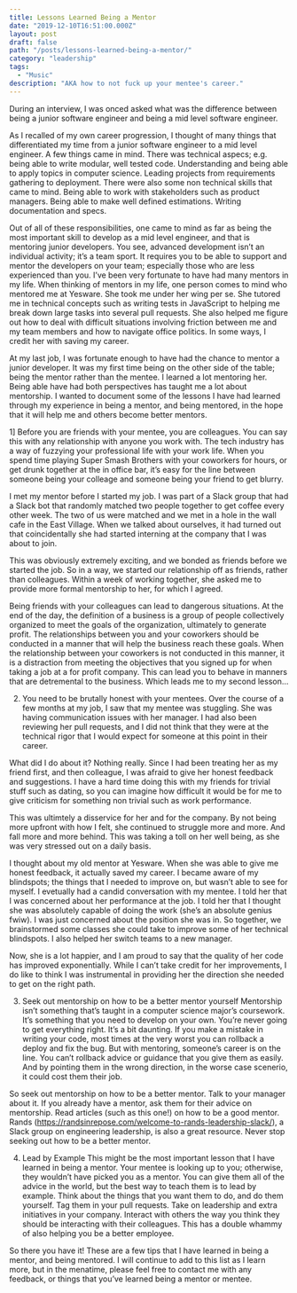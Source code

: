 ```yaml
---
title: Lessons Learned Being a Mentor
date: "2019-12-10T16:51:00.000Z"
layout: post
draft: false
path: "/posts/lessons-learned-being-a-mentor/"
category: "leadership"
tags:
  - "Music"
description: "AKA how to not fuck up your mentee's career."
---
```


During an interview, I was onced asked what was the difference between being a junior software engineer and being a mid level software engineer.

As I recalled of my own career progression, I thought of many things that differentiated my time from a junior software engineer to a mid level engineer.  A few things came in mind.  There was technical aspecs; e.g. being able to write modular, well tested code.  Understanding and being able to apply topics in computer science.  Leading projects from requirements gathering to deployment.  There were also some non technical skills that came to mind.  Being able to work with stakeholders such as product managers.  Being able to make well defined estimations.  Writing documentation and specs.

Out of all of these responsibilities, one came to mind as far as being the most important skill to develop as a mid level engineer, and that is mentoring junior developers.  You see, advanced development isn’t an individual activity; it’s a team sport.  It requires you to be able to support and mentor the developers on your team; especially those who are less experienced than you.  I’ve been very fortunate to have had many mentors in my life.  When thinking of mentors in my life, one person comes to mind who mentored me at Yesware.  She took me under her wing per se.  She tutored me in technical concepts such as writing tests in JavaScript to helping me break down large tasks into several pull requests.  She also helped me figure out how to deal with difficult situations involving friction between me and my team members and how to navigate office politics.  In some ways, I credit her with saving my career.

At my last job, I was fortunate enough to have had the chance to mentor a junior developer.  It was my first time being on the other side of the table; being the mentor rather than the mentee.  I learned a lot mentoring her.  Being able have had both perspectives has taught me a lot about mentorship.  I wanted to document some of the lessons I have had learned through my experience in being a mentor, and being mentored, in the hope that it will help me and others become better mentors.

1] Before you are friends with your mentee, you are colleagues.
You can say this with any relationship with anyone you work with.  The tech industry has a way of fuzzying your professional life with your work life.  When you spend time playing Super Smash Brothers with your coworkers for hours, or get drunk together at the in office bar, it’s easy for the line between someone being your colleage and someone being your friend to get blurry.

I met my mentor before I started my job.  I was part of a Slack group that had a Slack bot that randomly matched two people together to get coffee every other week.  The two of us were matched and we met in a hole in the wall cafe in the East Village.  When we talked about ourselves, it had turned out that coincidentally she had started interning at the company that I was about to join.

This was obviously extremely exciting, and we bonded as friends before we started the job.  So in a way, we started our relationship off as friends, rather than colleagues.  Within a week of working together, she asked me to provide more formal mentorship to her, for which I agreed.

Being friends with your colleagues can lead to dangerous situations.  At the end of the day, the definition of a business is a group of people collectively organized to meet the goals of the organization, ultimately to generate profit.  The relationships between you and your coworkers should be conducted in a manner that will help the business reach these goals.  When the relationship between your coworkers is not conducted in this manner, it is a distraction from meeting the objectives that you signed up for when taking a job at a for profit company.  This can lead you to behave in manners that are detremental to the business.  Which leads me to my second lesson…

2) You need to be brutally honest with your mentees.
Over the course of a few months at my job, I saw that my mentee was stuggling.  She was having communication issues with her manager.  I had also been reviewing her pull requests, and I did not think that they were at the technical rigor that I would expect for someone at this point in their career.

What did I do about it?  Nothing really.  Since I had been treating her as my friend first, and then colleague, I was afraid to give her honest feedback and suggestions.  I have a hard time doing this with my friends for trivial stuff such as dating, so you can imagine how difficult it would be for me to give criticism for something non trivial such as work performance.

This was ultimtely a disservice for her and for the company.  By not being more upfront with how I felt, she continued to struggle more and more.  And fall more and more behind.  This was taking a toll on her well being, as she was very stressed out on a daily basis.

I thought about my old mentor at Yesware.  When she was able to give me honest feedback, it actually saved my career.  I became aware of my blindspots; the things that I needed to improve on, but wasn’t able to see for myself.  I evetually had a candid conversation with my mentee.  I told her that I was concerned about her performance at the job.  I told her that I thought she was absolutely capable of doing the work (she’s an absolute genius fwiw).  I was just concerned about the position she was in.  So together, we brainstormed some classes she could take to improve some of her technical blindspots.  I also helped her switch teams to a new manager.

Now, she is a lot happier, and I am proud to say that the quality of her code has improved exponentially.  While I can’t take credit for her improvements, I do like to think I was instrumental in providing her the direction she needed to get on the right path.

3) Seek out mentorship on how to be a better mentor yourself
Mentorship isn’t something that’s taught in a computer science major’s coursework.  It’s something that you need to develop on your own.  You’re never going to get everything right.  It’s a bit daunting.  If you make a mistake in writing your code, most times at the very worst you can rollback a deploy and fix the bug.  But with mentoring, someone’s career is on the line.  You can’t rollback advice or guidance that you give them as easily.  And by pointing them in the wrong direction, in the worse case scenerio, it could cost them their job.

So seek out mentorship on how to be a better mentor.  Talk to your manager about it.  If you already have a mentor, ask them for their advice on mentorship.  Read articles (such as this one!) on how to be a good mentor.  Rands (https://randsinrepose.com/welcome-to-rands-leadership-slack/), a Slack group on engineering leadership, is also a great resource.  Never stop seeking out how to be a better mentor.

4) Lead by Example
This might be the most important lesson that I have learned in being a mentor.  Your mentee is looking up to you; otherwise, they wouldn’t have picked you as a mentor.  You can give them all of the advice in the world, but the best way to teach them is to lead by example.  Think about the things that you want them to do, and do them yourself.  Tag them in your pull requests.  Take on leadership and extra initiatives in your company.  Interact with others the way you think they should be interacting with their colleagues.  This has a double whammy of  also helping you be a better employee.

So there you have it!  These are a few tips that I have learned in being a mentor, and being mentored.  I will continue to add to this list as I learn more, but in the menatime, please feel free to contact me with any feedback, or things that you’ve learned being a mentor or mentee.

